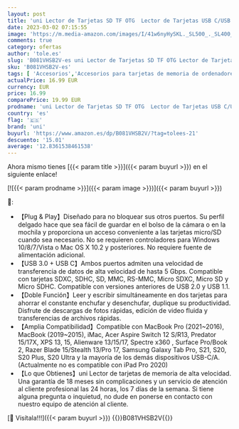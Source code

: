 ```yaml
---
layout: post
title: 'uni Lector de Tarjetas SD TF OTG  Lector de Tarjetas USB C/USB 3.0  Compatible con SD/Micro SD/SDHC/SDXC/MMC/UHS-I  para MacBook Pro/Air  iPad Pro 2021  Galaxy S21  XPS 13  etc.'
date: 2023-03-02 07:15:55
image: 'https://m.media-amazon.com/images/I/41w6nyHySKL._SL500_._SL400_.jpg'
comments: true
category: ofertas
author: 'tole.es'
slug: 'B081VHSB2V-es uni Lector de Tarjetas SD TF OTG Lector de Tarjetas USB...'
sku: 'B081VHSB2V-es'
tags: [ 'Accesorios','Accesorios para tarjetas de memoria de ordenadores','Informática','Lectores de tarjetas de memoria externos','ipad','uni','🇪🇸', ]
actualPrice: 16.99 EUR
currency: EUR
price: 16.99
comparePrice: 19.99 EUR
prodname: 'uni Lector de Tarjetas SD TF OTG  Lector de Tarjetas USB C/USB 3.0  Compatible con SD/Micro SD/SDHC/SDXC/MMC/UHS-I  para MacBook Pro/Air  iPad Pro 2021  Galaxy S21  XPS 13  etc.'
country: 'es'
flag: '🇪🇸'
brand: 'uni'
buyurl: 'https://www.amazon.es/dp/B081VHSB2V/?tag=tolees-21'
descuento: '15.01'
average: '12.8361538461538'
---
```


Ahora mismo tienes [{{< param title >}}]({{< param buyurl >}}) en el siguiente enlace!

[![{{< param prodname >}}]({{< param image >}})]({{< param buyurl >}})

🔎:

- 【Plug & Play】Diseñado para no bloquear sus otros puertos. Su perfil delgado hace que sea fácil de guardar en el bolso de la cámara o en la mochila y proporciona un acceso conveniente a las tarjetas micro/SD cuando sea necesario. No se requieren controladores para Windows 10/8/7/Vista o Mac OS X 10.2 y posteriores. No requiere fuente de alimentación adicional.
- 【USB 3.0 + USB C】Ambos puertos admiten una velocidad de transferencia de datos de alta velocidad de hasta 5 Gbps. Compatible con tarjetas SDXC, SDHC, SD, MMC, RS-MMC, Micro SDXC, Micro SD y Micro SDHC. Compatible con versiones anteriores de USB 2.0 y USB 1.1.
- 【Doble Función】Leer y escribir simultáneamente en dos tarjetas para ahorrar el constante enchufar y desenchufar, duplique su productividad. Disfrute de descargas de fotos rápidas, edición de video fluida y transferencias de archivos rápidas.
- 【Amplia Compatibilidad】Compatible con MacBook Pro (2021~2016), MacBook (2019~2015), iMac, Acer Aspire Switch 12 S/R13, Predator 15/17X, XPS 13, 15, Alienware 13/15/17, Spectre x360 , Surface Pro/Book 2, Razer Blade 15/Stealth 13/Pro 17, Samsung Galaxy Tab Pro, S21, S20, S20 Plus, S20 Ultra y la mayoría de los demás dispositivos USB-C/A. (Actualmente no es compatible con iPad Pro 2020)
- 【Lo que Obtienes】uni Lector de tarjetas de memoria de alta velocidad. Una garantía de 18 meses sin complicaciones y un servicio de atención al cliente profesional las 24 horas, los 7 días de la semana. Si tiene alguna pregunta o inquietud, no dude en ponerse en contacto con nuestro equipo de atención al cliente.

[🛒 Visítala!!!]({{< param buyurl >}})
{{<world>}}B081VHSB2V{{</world>}}
